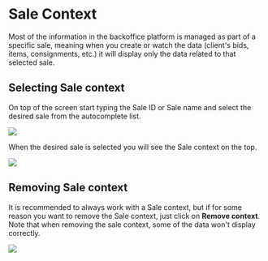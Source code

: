 # Sale Context

Most of the information in the backoffice platform is managed as part of a specific sale, meaning when you create or watch the data \(client's bids, items, consignments, etc.\) it will display only the data related to that selected sale.

## Selecting Sale context

On top of the screen start typing the Sale ID or Sale name and select the desired sale from the autocomplete list.

![](https://user-images.githubusercontent.com/20393485/45093596-89e01000-b121-11e8-9427-1d038da6ff34.jpg)

When the desired sale is selected you will see the Sale context on the top.

![](https://user-images.githubusercontent.com/20393485/45093685-d4fa2300-b121-11e8-933c-ebf0b18ed8bb.jpg)

## Removing Sale context

It is recommended to always work with a Sale context, but if for some reason you want to remove the Sale context, just click on **Remove context**.  
Note that when removing the sale context, some of the data won't display correctly.

![](https://user-images.githubusercontent.com/20393485/45093831-52be2e80-b122-11e8-974d-35899d8e2f4c.jpg)

